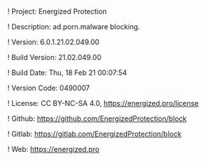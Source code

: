 ! Project: Energized Protection

! Description: ad.porn.malware blocking.

! Version: 6.0.1.21.02.049.00

! Build Version: 21.02.049.00

! Build Date: Thu, 18 Feb 21 00:07:54

! Version Code: 0490007

! License: CC BY-NC-SA 4.0, https://energized.pro/license

! Github: https://github.com/EnergizedProtection/block

! Gitlab: https://gitlab.com/EnergizedProtection/block


! Web: https://energized.pro
